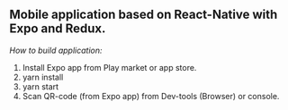 ## Mobile application based on React-Native with Expo and Redux.

*How to build application:*

1. Install Expo app from Play market or app store.
2. yarn install
3. yarn start
4. Scan QR-code (from Expo app) from Dev-tools (Browser) or console.


